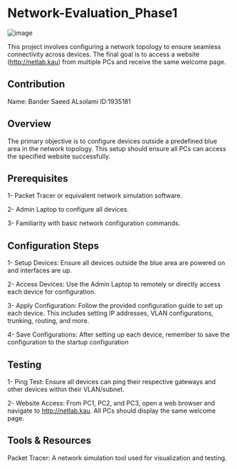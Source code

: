 # Network-Evaluation_Phase1

![image](https://github.com/bndrlslmy/Network-Evaluation_Phase1/assets/91160602/d9d6b44b-5aa9-4f67-89f0-1c2822faaa05)

This project involves configuring a network topology to ensure seamless connectivity across devices. The final goal is to access a website (http://netlab.kau) from multiple PCs and receive the same welcome page.

## Contribution
Name: Bander Saeed ALsolami
ID:1935181

## Overview
The primary objective is to configure devices outside a predefined blue area in the network topology. This setup should ensure all PCs can access the specified website successfully.




## Prerequisites
1- Packet Tracer or equivalent network simulation software.

2- Admin Laptop to configure all devices.

3- Familiarity with basic network configuration commands.

## Configuration Steps
1- Setup Devices: Ensure all devices outside the blue area are powered on and interfaces are up.

2- Access Devices: Use the Admin Laptop to remotely or directly access each device for configuration.

3- Apply Configuration: Follow the provided configuration guide to set up each device. This includes setting IP addresses, VLAN configurations, trunking, routing, and more.

4- Save Configurations: After setting up each device, remember to save the configuration to the startup configuration


## Testing
1- Ping Test: Ensure all devices can ping their respective gateways and other devices within their VLAN/subnet.

2- Website Access: From PC1, PC2, and PC3, open a web browser and navigate to http://netlab.kau. All PCs should display the same welcome page.

## Tools & Resources
Packet Tracer: A network simulation tool used for visualization and testing.

